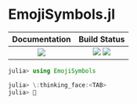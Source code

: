 # EmojiSymbols.jl

|  **Documentation**                        |  **Build Status**                                                                  |
|:-----------------------------------------:|:----------------------------------------------------------------------------------:|
|  [![][docs-latest-img]][docs-latest-url]  |  [![][actions-img]][actions-url]  [![][nightly-actions-img]][nightly-actions-url]  |


```julia
julia> using EmojiSymbols

julia> \:thinking_face:<TAB>
julia> 🤔
```


[docs-latest-img]: https://img.shields.io/badge/docs-latest-blue.svg
[docs-latest-url]: https://wookay.github.io/docs/EmojiSymbols.jl/additional_symbols/
[actions-img]: https://github.com/wookay/EmojiSymbols.jl/workflows/CI/badge.svg
[actions-url]: https://github.com/wookay/EmojiSymbols.jl/actions
[nightly-actions-img]: https://github.com/wookay/EmojiSymbols.jl/workflows/nightly/badge.svg
[nightly-actions-url]: https://github.com/wookay/EmojiSymbols.jl/actions
